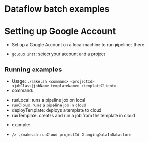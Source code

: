 # Dataflow batch examples
 
# Setting up Google Account

* Set up a Google Account on a local machine to run pipelines there
- `gcloud init`: select your account and a project

 
## Running examples
 
* Usage: `./make.sh <command> <projectId> <jobClass|jobName|templateName> <templateClient>`
* command:
- runLocal: runs a pipeline job on local
- runCloud: runs a pipeline job in cloud
- deployTemplate: deploys a template to cloud
- runTemplate: creates and run a job from the template in cloud

* example:
- `/> ./make.sh runCloud projectId ChangingDataInDatastore`
 